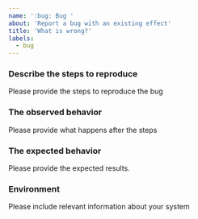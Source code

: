 ```yaml
---
name: ':bug: Bug '
about: 'Report a bug with an existing effect'
title: 'What is wrong?'
labels:
  - bug
---
```


### Describe the steps to reproduce

Please provide the steps to reproduce the bug

### The observed behavior

Please provide what happens after the steps

### The expected behavior

Please provide the expected results.

### Environment

Please include relevant information about your system
